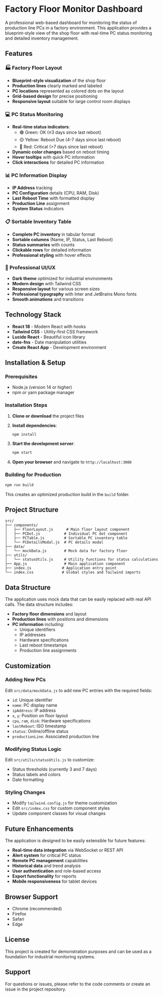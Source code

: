 # Factory Floor Monitor Dashboard

A professional web-based dashboard for monitoring the status of production line PCs in a factory environment. This application provides a blueprint-style view of the shop floor with real-time PC status monitoring and detailed inventory management.

## Features

### 🏭 Factory Floor Layout
- **Blueprint-style visualization** of the shop floor
- **Production lines** clearly marked and labeled
- **PC locations** represented as colored dots on the layout
- **Grid-based design** for precise positioning
- **Responsive layout** suitable for large control room displays

### 💻 PC Status Monitoring
- **Real-time status indicators**:
  - 🟢 Green: OK (≤3 days since last reboot)
  - 🟡 Yellow: Reboot Due (4-7 days since last reboot)
  - 🔴 Red: Critical (>7 days since last reboot)
- **Dynamic color changes** based on reboot timing
- **Hover tooltips** with quick PC information
- **Click interactions** for detailed PC information

### 📊 PC Information Display
- **IP Address** tracking
- **PC Configuration** details (CPU, RAM, Disk)
- **Last Reboot Time** with formatted display
- **Production Line** assignment
- **System Status** indicators

### 📋 Sortable Inventory Table
- **Complete PC inventory** in tabular format
- **Sortable columns** (Name, IP, Status, Last Reboot)
- **Status summaries** with counts
- **Clickable rows** for detailed information
- **Professional styling** with hover effects

### 🎨 Professional UI/UX
- **Dark theme** optimized for industrial environments
- **Modern design** with Tailwind CSS
- **Responsive layout** for various screen sizes
- **Professional typography** with Inter and JetBrains Mono fonts
- **Smooth animations** and transitions

## Technology Stack

- **React 18** - Modern React with hooks
- **Tailwind CSS** - Utility-first CSS framework
- **Lucide React** - Beautiful icon library
- **date-fns** - Date manipulation utilities
- **Create React App** - Development environment

## Installation & Setup

### Prerequisites
- Node.js (version 14 or higher)
- npm or yarn package manager

### Installation Steps

1. **Clone or download** the project files

2. **Install dependencies**:
   ```bash
   npm install
   ```

3. **Start the development server**:
   ```bash
   npm start
   ```

4. **Open your browser** and navigate to `http://localhost:3000`

### Building for Production

```bash
npm run build
```

This creates an optimized production build in the `build` folder.

## Project Structure

```
src/
├── components/
│   ├── FloorLayout.js      # Main floor layout component
│   ├── PCDot.js           # Individual PC dot component
│   ├── PCTable.js         # Sortable PC inventory table
│   └── PCDetailsModal.js  # PC details modal
├── data/
│   └── mockData.js        # Mock data for factory floor
├── utils/
│   └── statusUtils.js     # Utility functions for status calculations
├── App.js                 # Main application component
├── index.js              # Application entry point
└── index.css             # Global styles and Tailwind imports
```

## Data Structure

The application uses mock data that can be easily replaced with real API calls. The data structure includes:

- **Factory floor dimensions** and layout
- **Production lines** with positions and dimensions
- **PC information** including:
  - Unique identifiers
  - IP addresses
  - Hardware specifications
  - Last reboot timestamps
  - Production line assignments

## Customization

### Adding New PCs
Edit `src/data/mockData.js` to add new PC entries with the required fields:
- `id`: Unique identifier
- `name`: PC display name
- `ipAddress`: IP address
- `x`, `y`: Position on floor layout
- `cpu`, `ram`, `disk`: Hardware specifications
- `lastReboot`: ISO timestamp
- `status`: Online/offline status
- `productionLine`: Associated production line

### Modifying Status Logic
Edit `src/utils/statusUtils.js` to customize:
- Status thresholds (currently 3 and 7 days)
- Status labels and colors
- Date formatting

### Styling Changes
- Modify `tailwind.config.js` for theme customization
- Edit `src/index.css` for custom component styles
- Update component classes for visual changes

## Future Enhancements

The application is designed to be easily extensible for future features:

- **Real-time data integration** via WebSocket or REST API
- **Alert system** for critical PC status
- **Remote PC management** capabilities
- **Historical data** and trend analysis
- **User authentication** and role-based access
- **Export functionality** for reports
- **Mobile responsiveness** for tablet devices

## Browser Support

- Chrome (recommended)
- Firefox
- Safari
- Edge

## License

This project is created for demonstration purposes and can be used as a foundation for industrial monitoring systems.

## Support

For questions or issues, please refer to the code comments or create an issue in the project repository. 